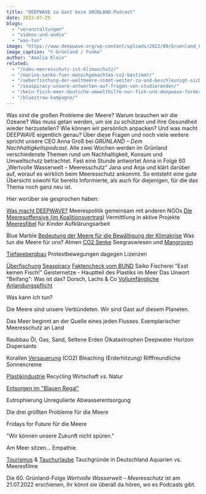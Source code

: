 ```yaml
---
title: "DEEPWAVE zu Gast beim GRÜNLAND-Podcast"
date: 2022-07-25
blogs: 
  - "veranstaltungen"
  - "videos-und-audio"
  - "was-tun"
image: "https://www.deepwave.org/wp-content/uploads/2022/09/Gruenland_Logo_Podcast-scaled.jpg"
image_caption: "© Grünland / Funke"
author: "Amalia Klein"
related: 
  - "/nabu-meeresschutz-ist-klimaschutz/"
  - "/marine-senke-fuer-menschgemachtes-co2-bestimmt/"
  - "/ueberfischung-der-weltmeere-nimmt-weiter-zu-und-beschleunigt-sich-laut-welternaehrungsorganisation/"
  - "/seaspiracy-unsere-antworten-auf-fragen-von-studierenden/"
  - "/kein-fisch-meer-deutsche-umwelthilfe-our-fish-und-deepwave-fordern-ein-ende-der-ueberfischung-zum-welttag-der-meere/"
  - "/bluestraw-kampagne/"
---
```


Was sind die großen Probleme der Meere? Warum brauchen wir die Ozeane? Was muss getan werden, um sie zu schützen und ihre Gesundheit wieder herzustellen? Wie können wir persönlich anpacken? Und was macht DEEPWAVE eigentlich genau? Über diese Fragen und noch viele weitere spricht unsere CEO Anna Groß bei _GRÜNLAND – Dem Nachhaltigkeitspodcast_. Alle zwei Wochen werden im Grünland verschiedenste Themen rund um Nachhaltigkeit, Konsum und Umweltschutz betrachtet. Fast eine Stunde antwortet Anna in Folge 60 „Wertvolle Wasserwelt – Meeresschutz“ Jana und Anja und klärt darüber auf, worauf es wirklich beim Meeresschutz ankommt. So entsteht eine gute Übersicht sowohl für bereits Informierte, als auch für diejenigen, für die das Thema noch ganz neu ist.

Hier worüber sie gesprochen haben:

[Was macht DEEPWAVE?](https://www.deepwave.org/ueber-uns/wer-wir-sind/) Meerespolitik gemeinsam mit anderen NGOs [Die Meeresoffensive (im Koalitionsvertrag)](https://www.deepwave.org/die-ozeane/meerespolitik/) Vermittlung in aktive Projekte [Meeresfibel](https://www.deepwave.org/projekte/schulkampagne-meeresfibel/) für Kinder Aufklärungsarbeit

Blue Marble [Bedeutung der Meere für die Bewältigung der Klimakrise](https://www.deepwave.org/nabu-meeresschutz-ist-klimaschutz/) Was tun die Meere für uns? Atmen [CO2 Senke](https://www.deepwave.org/marine-senke-fuer-menschgemachtes-co2-bestimmt/) Seegraswiesen und [Mangroven](https://www.deepwave.org/projekte/mangrovenprojekt/)

[Tiefseebergbau](https://www.deepwave.org/wp-content/uploads/2015/03/Tiefsee-Bergbau.pdf) Protestbewegungen dagegen Lizenzen

[Überfischung](https://www.deepwave.org/ueberfischung-der-weltmeere-nimmt-weiter-zu-und-beschleunigt-sich-laut-welternaehrungsorganisation/) [Seaspiracy](https://www.deepwave.org/seaspiracy-unsere-antworten-auf-fragen-von-studierenden/) [Faktencheck vom BUND](https://www.bund.net/fileadmin/user_upload_bund/publikationen/meere/Meeresschutz_Seaspiracy_Faktencheck.pdf) Saiko Fischerei "Esst keinen Fisch!" Geisternetze - Hauptteil des Plastiks im Meer Das Unwort "Beifang": Was ist das? Dorsch, Lachs & Co [Vollumfängliche Anlandungspflicht](https://www.deepwave.org/kein-fisch-meer-deutsche-umwelthilfe-our-fish-und-deepwave-fordern-ein-ende-der-ueberfischung-zum-welttag-der-meere/)

Was kann ich tun?

Die Meere sind unsere Verbündeten. Wir sind Gast auf diesem Planeten.

Das Meer beginnt an der Quelle eines jeden Flusses. Exemplarischer Meeresschutz an Land

Raubbau Öl, Gas, Sand, Seltene Erden Ölkatastrophen Deepwater Horizon Dispersants

Korallen [Versauerung](https://www.deepwave.org/wp-content/uploads/2016/08/DWfacts_Die-Versauerung-der-Ozeane_2016.pdf) (CO2) Bleaching (Erderhitzung) Rifffreundliche Sonnencreme

[Plastikindustrie](https://www.deepwave.org/bluestraw-kampagne/) Recycling Wirtschaft vs. Natur

[Entsorgen im "Blauen Regal"](https://www.deepwave.org/die-ozeane/verschmutzung/)

Eutrophierung Unregulierte Abwasserentsorgung

Die drei größten Probleme für die Meere

Fridays for Future für die Meere

"Wir können unsere Zukunft nicht spüren."

Am Meer sitzen... Empathie

[Tourismus](https://www.deepwave.org/wp-content/uploads/2016/08/K%C3%BCstentourismus_2016_fin.pdf) & [Tauchurlaube](https://www.deepwave.org/wp-content/uploads/2016/07/DWfacts_Tauchen_2016.pdf) Tauchgründe in Deutschland Aquarien vs. Meeresfilme

Die 60. Grünland-Folge _Wertvolle Wasserwelt – Meeresschutz_ ist am 21.07.2022 erschienen, ihr könnt sie überall da hören, wo es Podcasts gibt.

